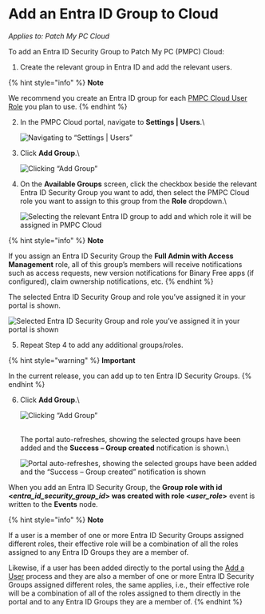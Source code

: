 # Add an Entra ID Group to Cloud

_Applies to: Patch My PC Cloud_

To add an Entra ID Security Group to Patch My PC (PMPC) Cloud:

1. Create the relevant group in Entra ID and add the relevant users.

{% hint style="info" %}
**Note**

We recommend you create an Entra ID group for each [PMPC Cloud User Role](../cloud-user-roles-reference.md) you plan to use.
{% endhint %}

2.  In the PMPC Cloud portal, navigate to **Settings | Users**.\


    ![Navigating to “Settings | Users”](../../../../_images/image%20%282239%29.png%20"Navigating%20to%20\"Settings%20|%20Users\"")


3.  Click **Add Group**.\


    ![Clicking “Add Group”](../../../../_images/image%20%282240%29.png%20"Clicking%20\"Add%20Group\"")


4.  On the **Available Groups** screen, click the checkbox beside the relevant Entra ID Security Group you want to add, then select the PMPC Cloud role you want to assign to this group from the **Role** dropdown.\


    ![Selecting the relevant Entra ID group to add and which role it will be assigned in PMPC Cloud](../../../../_images/image%20%282241%29.png%20"Selecting%20the%20relevant%20Entra%20ID%20group%20to%20add%20and%20which%20role%20it%20will%20be%20assigned%20in%20PMPC%20Cloud")

{% hint style="info" %}
**Note**

If you assign an Entra ID Security Group the **Full Admin with Access Management** role, all of this group’s members will receive notifications such as access requests, new version notifications for Binary Free apps (if configured), claim ownership notifications, etc.
{% endhint %}

The selected Entra ID Security Group and role you’ve assigned it in your portal is shown.

![Selected Entra ID Security Group and role you’ve assigned it in your portal is shown](../../../../_images/image%20%282242%29.png%20"Selected%20Entra%20ID%20Security%20Group%20and%20role%20you’ve%20assigned%20it%20in%20your%20portal%20is%20shown")

5. Repeat Step 4 to add any additional groups/roles.

{% hint style="warning" %}
**Important**

In the current release, you can add up to ten Entra ID Security Groups.
{% endhint %}

6.  Click **Add Group**.\


    ![Clicking “Add Group”](../../../../_images/image%20%282243%29.png%20"Clicking%20\"Add%20Group\"")

    \
    The portal auto-refreshes, showing the selected groups have been added and the **Success – Group created** notification is shown.\


    ![Portal auto-refreshes, showing the selected groups have been added and the “Success – Group created” notification is shown](../../../../_images/image%20%282244%29.png%20"Portal%20auto-refreshes,%20showing%20the%20selected%20groups%20have%20been%20added%20and%20the%20\"Success%20–%20Group%20created\"%20notification%20is%20shown")

When you add an Entra ID Security Group, the **Group role with id <**_**entra\_id\_security\_group\_id**_**> was created with role <**_**user\_role**_**>** event is written to the **Events** node.

{% hint style="info" %}
**Note**

If a user is a member of one or more Entra ID Security Groups assigned different roles, their effective role will be a combination of all the roles assigned to any Entra ID Groups they are a member of.

Likewise, if a user has been added directly to the portal using the [Add a User](../add-a-cloud-user.md) process and they are also a member of one or more Entra ID Security Groups assigned different roles, the same applies, i.e., their effective role will be a combination of all of the roles assigned to them directly in the portal and to any Entra ID Groups they are a member of.
{% endhint %}
